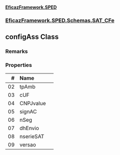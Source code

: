 #### [EficazFramework.SPED](EficazFrameworkSPED.md 'EficazFramework SPED')
### [EficazFramework.SPED.Schemas.SAT_CFe](EficazFramework.SPED.Schemas.SAT_CFe.md 'EficazFramework.SPED.Schemas.SAT_CFe')

## configAss Class

### Remarks
### Properties

| # | Name | |
| ---: | :--- | :--- |
| 02 | tpAmb |  |
| 03 | cUF |  |
| 04 | CNPJvalue |  |
| 05 | signAC |  |
| 06 | nSeg |  |
| 07 | dhEnvio |  |
| 08 | nserieSAT |  |
| 09 | versao |  |
